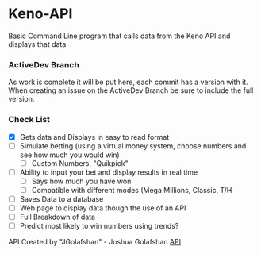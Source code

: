 # Keno-API
Basic Command Line program that calls data from the Keno API and displays that data

### ActiveDev Branch
As work is complete it will be put here, each commit has a version with it.
When creating an issue on the ActiveDev Branch be sure to include the full version.

### Check List
- [x] Gets data and Displays in easy to read format
- [ ] Simulate betting (using a virtual money system, choose numbers and see how much you would win)
  - [ ] Custom Numbers, "Quikpick"
- [ ] Ability to input your bet and display results in real time
  - [ ] Says how much you have won
  - [ ] Compatible with different modes (Mega Millions, Classic, T/H
- [ ] Saves Data to a database
- [ ] Web page to display data though the use of an API
- [ ] Full Breakdown of data
- [ ] Predict most likely to win numbers using trends?

API Created by "JGolafshan" - Joshua Golafshan [API](https://github.com/JGolafshan/keno-api)
